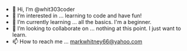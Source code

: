 - 👋 Hi, I’m @whit303coder
- 👀 I’m interested in ... learning to code and have fun!
- 🌱 I’m currently learning ... all the basics. I'm a beginner. 
- 💞️ I’m looking to collaborate on ... nothing at this point. I just want to learn. 
- 📫 How to reach me ... markwhitney66@yahoo.com

<!---
whit303coder/whit303coder is a ✨ special ✨ repository because its `README.md` (this file) appears on your GitHub profile.
You can click the Preview link to take a look at your changes.
--->

